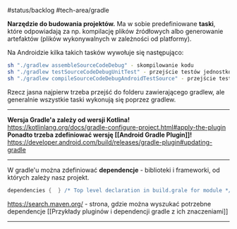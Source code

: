 #status/backlog 
#tech-area/gradle

**Narzędzie do budowania projektów.**
Ma w sobie predefiniowane **taski**, które odpowiadają za np. kompilację plików źródłowych albo generowanie artefaktów (plików wykonywalnych w zależności od platformy).

Na Androidzie kilka takich tasków wywołuje się następująco:

```bash
sh "./gradlew assembleSourceCodeDebug" - skompilowanie kodu
sh "./gradlew testSourceCodeDebugUnitTest" - przejście testów jednostkowych
sh "./gradlew compileSourceCodeDebugAndroidTestSource" - przejście testów instrumentalnych
```

Rzecz jasna najpierw trzeba przejść do folderu zawierającego gradlew, ale generalnie wszystkie taski wykonują się poprzez gradlew.

---
**Wersja Gradle'a zależy od wersji Kotlina!**
https://kotlinlang.org/docs/gradle-configure-project.html#apply-the-plugin
**Ponadto trzeba zdefiniować wersję [[Android Gradle Plugin]]!**
https://developer.android.com/build/releases/gradle-plugin#updating-gradle

---
W gradle'u można zdefiniować **dependencje** - biblioteki i frameworki, od których zależy nasz projekt.

```groovy
dependencies {  } /* Top level declaration in build.grale for module */
```

https://search.maven.org/ - strona, gdzie można wyszukać potrzebne dependencje
[[Przykłady pluginów i dependencji gradle z ich znaczeniami]]

---
